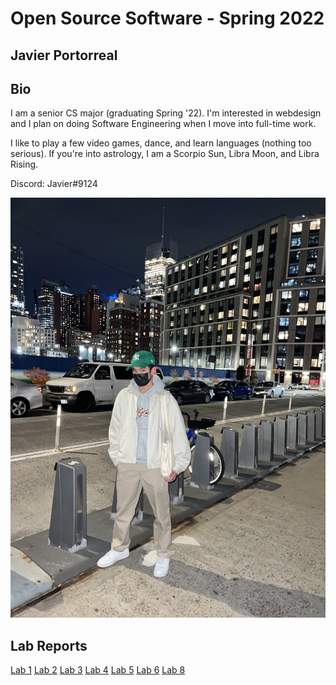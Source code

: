 # Open Source Software - Spring 2022
## Javier Portorreal

## Bio
I am a senior CS major (graduating Spring '22). I'm interested in webdesign and I plan on doing Software Engineering when I move into full-time work. 

I like to play a few video games, dance, and learn languages (nothing too serious). If you're into astrology, I am a Scorpio Sun, Libra Moon, and Libra Rising.

Discord: Javier#9124

![me](me.jpg)

## Lab Reports
[Lab 1](labs/lab-01/report.md)
[Lab 2](labs/lab-02/report.md)
[Lab 3](labs/lab-03/report.md)
[Lab 4](labs/lab-04/report.md)
[Lab 5](labs/lab-05/report.md)
[Lab 6](labs/lab-06/report.md)
[Lab 8](labs/lab-08/report.md)